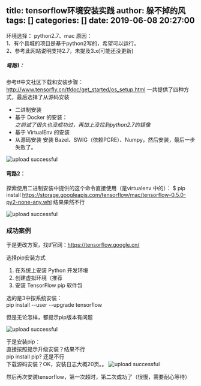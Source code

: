 title: tensorflow环境安装实践
author: 躲不掉的风
tags: []
categories: []
date: 2019-06-08 20:27:00
---

环境选择：
python2.7、mac 
原因：  
1、有个县城的项目是基于python2写的，希望可以运行。  
2、参考此网站说明支持2.7，未提及3.x(可能还没更新)

##### 弯路1：
参考tf中文社区下载和安装步骤：http://www.tensorfly.cn/tfdoc/get_started/os_setup.html
一共提供了四种方式，最后选择了从源码安装
* 二进制安装
* 基于 Docker 的安装：   
   *之前试了很久也没成功过，再加上没找到python2.7的镜像*
* 基于 VirtualEnv 的安装
* 从源码安装
安装 Bazel、SWIG（依赖PCRE）、Numpy，然后安装，最后一步失败了。

![upload successful](/images/pasted-0.png)
#### 弯路2：
探索使用二进制安装中提供的这个命令直接使用（是virtualenv 中的）：
$ pip install https://storage.googleapis.com/tensorflow/mac/tensorflow-0.5.0-py2-none-any.whl
结果果然不行

![upload successful](/images/pasted-1.png)

### 成功案例
于是更改方案，找tf官网：https://tensorflow.google.cn/

选择pip安装方式
1. 在系统上安装 Python 开发环境
2. 创建虚拟环境（推荐
3. 安装 TensorFlow pip 软件包

选的是3中按系统安装：  
 pip install --user --upgrade tensorflow  
 
 但是无论怎样，都提示pip版本有问题
 
![upload successful](/images/pasted-2.png)

于是安装pip：  
直接按照提示升级安装？结果不行  
pip install pip? 还是不行  
下载源码安装？OK，安装日志大概20页。。
![upload successful](/images/pasted-3.png)

然后再次安装tensorflow，第一次超时，第二次成功了（很慢，需要耐心等待）

